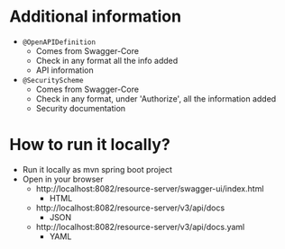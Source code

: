 # Additional information
* `@OpenAPIDefinition`
  * Comes from Swagger-Core
  * Check in any format all the info added
  * API information
* `@SecurityScheme`
  * Comes from Swagger-Core
  * Check in any format, under 'Authorize', all the information added
  * Security documentation

# How to run it locally?
* Run it locally as mvn spring boot project
* Open in your browser
  * http://localhost:8082/resource-server/swagger-ui/index.html
    * HTML
  * http://localhost:8082/resource-server/v3/api/docs
    * JSON 
  * http://localhost:8082/resource-server/v3/api/docs.yaml
    * YAML
